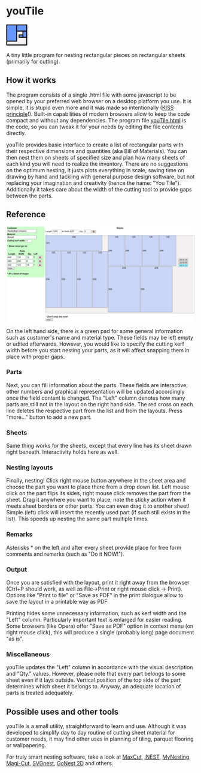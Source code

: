 # youTile 

![alt text](./logo/logo.png) 

A tiny little program for nesting rectangular pieces on rectangular sheets (primarily for cutting).

## How it works
The program consists of a single .html file with some javascript to be opened by your preferred web browser on a desktop platform you use. It is simple, it is stupid even more and it was made so intentionally ([KISS principle](https://en.wikipedia.org/wiki/KISS_principle)!). Built-in capabilities of modern browsers allow to keep the code compact and without any dependencies. The program file [youTile.html](./youTile.html) is the code, so you can tweak it for your needs by editing the file contents directly.

youTile provides basic interface to create a list of rectangular parts with their respective dimensions and quantities (aka Bill of Materials). You can then nest them on sheets of specified size and plan how many sheets of each kind you will need to realize the inventory. There are no suggestions on the optimum nesting, it justs plots everything in scale, saving time on drawing by hand and tackling with general purpose design software, but not replacing your imagination and creativity (hence the name: "You Tile"). Additionally it takes care about the width of the cutting tool to provide gaps between the parts.

## Reference

![alt text](./screen.png)

On the left hand side, there is a green pad for some general information such as customer's name and material type. These fields may be left empty or edited afterwards. However, you would like to specify the cutting kerf width before you start nesting your parts, as it will affect snapping them in place with proper gaps.

### Parts
Next, you can fill information about the parts. These fields are interactive: other numbers and graphical representation will be updated accordingly once the field content is changed. The "Left" column denotes how many parts are still not in the layout on the right hand side. The red cross on each line deletes the respective part from the list and from the layouts. Press "more..." button to add a new part.

### Sheets
Same thing works for the sheets, except that every line has its sheet drawn right beneath. Interactivity holds here as well.

### Nesting layouts
Finally, nesting! Click right mouse button anywhere in the sheet area and choose the part you want to place there from a drop down list. Left mouse click on the part flips its sides, right mouse click removes the part from the sheet. Drag it anywhere you want to place, note the sticky action when it meets sheet borders or other parts. You can even drag it to another sheet! Simple (left) click will insert the recently used part (if such still exists in the list). This speeds up nesting the same part multiple times.

### Remarks
Asterisks * on the left and after every sheet provide place for free form comments and remarks (such as "Do it NOW!").

### Output
Once you are satisfied with the layout, print it right away from the browser (Ctrl+P should work, as well as File->Print or right mouse click -> Print). Options like "Print to file" or "Save as PDF" in the print dialogue allow to save the layout in a printable way as PDF.

Printing hides some unnecessary information, such as kerf width and the "Left" column. Particularly important text is enlarged for easier reading. Some browsers (like Opera) offer "Save as PDF" option in context menu (on right mouse click), this will produce a single (probably long) page document "as is".

### Miscellaneous
youTile updates the "Left" column in accordance with the visual description and "Qty." values. However, please note that every part belongs to some sheet even if it lays outside. Vertical position of the top side of the part determines which sheet it belongs to. Anyway, an adequate location of parts is treated adequately.

## Possible uses and other tools
youTile is a small utility, straightforward to learn and use. Although it was developed to simplify day to day routine of cutting sheet material for customer needs, it may find other uses in planning of tiling, parquet flooring or wallpapering.

For truly smart nesting software, take a look at [MaxCut](https://www.maxcutsoftware.com), [iNEST](http://www.i-nesting.com/), [MyNesting](https://www.mynesting.com), [Magi-Cut](https://www.magi-cut.co.uk/cloud/), [SVGnest](https://svgnest.com), [GoNest 2D](http://www.gonest2d.com)  and others.
